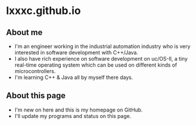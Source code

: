 # lxxxc.github.io
## About me
- I'm an engineer working in the industrial automation industry who is very interested in software development with C++/Java. 
- I also have rich experience on software development on uc/OS-Ⅱ, a tiny real-time operating system which can be used on different kinds of microcontrollers.
- I'm learning C++ & Java all by myself there days.

## About this page
- I'm new on here and this is my homepage on GitHub.
- I'll update my programs and status on this page.
